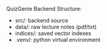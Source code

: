 QuizGenie Backend
Structure:
- src/: backend source
- data/: raw lecture notes (pdf/txt)
- indices/: saved vector indexes
- .venv/: python virtual environment
